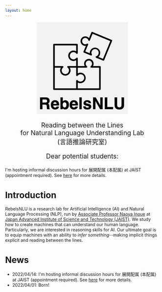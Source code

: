 ```yaml
---
layout: home
---
```


<link rel="stylesheet" type="text/css" href="css/style.css" />

<p align="center">
  <img src="./imgs/rebels_logo_sq.png" style="width:300px"/>
</p>


<p align="center" style="font-size:1.5em">
Reading between the Lines <br />
for Natural Language Understanding Lab <br />
(言語推論研究室)
</p>

<p align="center" style="font-size:1.5em">
<span class="label danger">Dear potential students:</span>
</p>

I'm hosting informal discussion hours for 展開配属 (本配属) at JAIST (appointment required). See [here](https://rebelsnlu-jaist.github.io/joinus.html) for more details.

# Introduction

RebelsNLU is a research lab for Artificial Intelligence (AI) and Natural Language Processing (NLP), run by <a href="https://naoya-i.github.io/">Associate Professor Naoya Inoue</a> at <a href="https://www.jaist.ac.jp/english/">Japan Advanced Institute of Science and Technology (JAIST)</a>.
We study how to create machines that can understand our human language.
Particularly, we are interested in reasoning skills for AI.
Our ultimate goal is to equip machines with an ability to *infer something*--making implicit things explicit and reading between the lines.


# News

- 2022/04/14: I'm hosting informal discussion hours for 展開配属 (本配属) at JAIST (appointment required). See [here](https://rebelsnlu-jaist.github.io/joinus.html) for more details.
- 2022/04/01: Born!
